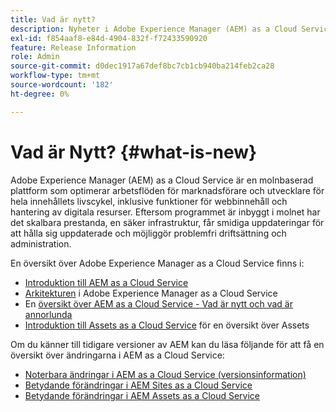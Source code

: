 ```yaml
---
title: Vad är nytt?
description: Nyheter i Adobe Experience Manager (AEM) as a Cloud Service.
exl-id: f854aaf8-e84d-4904-832f-f72433590920
feature: Release Information
role: Admin
source-git-commit: d0dec1917a67def8bc7cb1cb940ba214feb2ca28
workflow-type: tm+mt
source-wordcount: '182'
ht-degree: 0%

---
```


# Vad är Nytt? {#what-is-new}

Adobe Experience Manager (AEM) as a Cloud Service är en molnbaserad plattform som optimerar arbetsflöden för marknadsförare och utvecklare för hela innehållets livscykel, inklusive funktioner för webbinnehåll och hantering av digitala resurser. Eftersom programmet är inbyggt i molnet har det skalbara prestanda, en säker infrastruktur, får smidiga uppdateringar för att hålla sig uppdaterade och möjliggör problemfri driftsättning och administration.

En översikt över Adobe Experience Manager as a Cloud Service finns i:
* [Introduktion till AEM as a Cloud Service](/help/overview/introduction.md)
* [Arkitekturen](/help/overview/architecture.md) i Adobe Experience Manager as a Cloud Service
* En [översikt över AEM as a Cloud Service - Vad är nytt och vad är annorlunda](/help/overview/what-is-new-and-different.md)
* [Introduktion till Assets as a Cloud Service](/help/assets/overview.md) för en översikt över Assets

Om du känner till tidigare versioner av AEM kan du läsa följande för att få en översikt över ändringarna i AEM as a Cloud Service:

* [Noterbara ändringar i AEM as a Cloud Service (versionsinformation)](/help/release-notes/aem-cloud-changes.md)
* [Betydande förändringar i AEM Sites as a Cloud Service](/help/sites-cloud/sites-cloud-changes.md)
* [Betydande förändringar i AEM Assets as a Cloud Service](/help/assets/assets-cloud-changes.md)
